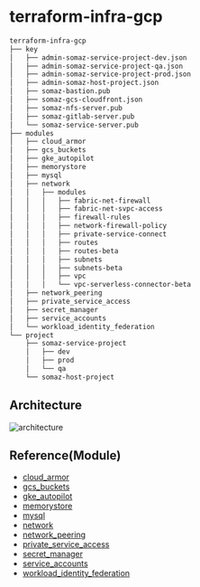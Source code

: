 # terraform-infra-gcp

```bash
terraform-infra-gcp
├── key
│   ├── admin-somaz-service-project-dev.json
│   ├── admin-somaz-service-project-qa.json
│   ├── admin-somaz-service-project-prod.json
│   ├── admin-somaz-host-project.json
│   ├── somaz-bastion.pub
│   ├── somaz-gcs-cloudfront.json
│   ├── somaz-nfs-server.pub
│   ├── somaz-gitlab-server.pub
│   └── somaz-service-server.pub
├── modules
│   ├── cloud_armor
│   ├── gcs_buckets
│   ├── gke_autopilot
│   ├── memorystore
│   ├── mysql
│   ├── network
│   │   ├── modules
│   │   │   ├── fabric-net-firewall
│   │   │   ├── fabric-net-svpc-access
│   │   │   ├── firewall-rules
│   │   │   ├── network-firewall-policy
│   │   │   ├── private-service-connect
│   │   │   ├── routes
│   │   │   ├── routes-beta
│   │   │   ├── subnets
│   │   │   ├── subnets-beta
│   │   │   ├── vpc
│   │   │   └── vpc-serverless-connector-beta
│   ├── network_peering
│   ├── private_service_access
│   ├── secret_manager
│   ├── service_accounts
│   └── workload_identity_federation
└── project
    ├── somaz-service-project
    │   ├── dev
    │   ├── prod
    │   └── qa
    └── somaz-host-project
```

## Architecture
![architecture](https://github.com/somaz94/terraform-infra-gcp/assets/112675579/23b306e8-b6a5-4458-96f4-9cd98be618a8)

## Reference(Module)
- [cloud_armor](https://github.com/GoogleCloudPlatform/terraform-google-cloud-armor)
- [gcs_buckets](https://github.com/terraform-google-modules/terraform-google-cloud-storage)
- [gke_autopilot](https://github.com/terraform-google-modules/terraform-google-kubernetes-engine/tree/master/modules/beta-autopilot-public-cluster)
- [memorystore](https://github.com/terraform-google-modules/terraform-google-memorystore)
- [mysql](https://github.com/terraform-google-modules/terraform-google-sql-db/tree/master/modules/mysql)
- [network](https://github.com/terraform-google-modules/terraform-google-network)
- [network_peering](https://github.com/terraform-google-modules/terraform-google-network/tree/master/modules/network-peering)
- [private_service_access](https://github.com/terraform-google-modules/terraform-google-sql-db/tree/master/modules/private_service_access)
- [secret_manager](https://github.com/GoogleCloudPlatform/terraform-google-secret-manager)
- [service_accounts](https://github.com/terraform-google-modules/terraform-google-service-accounts)
- [workload_identity_federation](https://github.com/mscribellito/terraform-google-workload-identity-federation)

